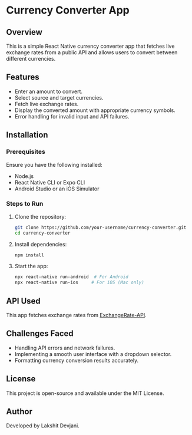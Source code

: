 # Currency Converter App

## Overview
This is a simple React Native currency converter app that fetches live exchange rates from a public API and allows users to convert between different currencies.

## Features
- Enter an amount to convert.
- Select source and target currencies.
- Fetch live exchange rates.
- Display the converted amount with appropriate currency symbols.
- Error handling for invalid input and API failures.

## Installation

### Prerequisites
Ensure you have the following installed:
- Node.js
- React Native CLI or Expo CLI
- Android Studio or an iOS Simulator

### Steps to Run
1. Clone the repository:
   ```sh
   git clone https://github.com/your-username/currency-converter.git
   cd currency-converter
   ```
2. Install dependencies:
   ```sh
   npm install
   ```
3. Start the app:
   ```sh
   npx react-native run-android  # For Android
   npx react-native run-ios     # For iOS (Mac only)
   ```

## API Used
This app fetches exchange rates from [ExchangeRate-API](https://www.exchangerate-api.com/).

## Challenges Faced
- Handling API errors and network failures.
- Implementing a smooth user interface with a dropdown selector.
- Formatting currency conversion results accurately.

## License
This project is open-source and available under the MIT License.

## Author
Developed by Lakshit Devjani.

